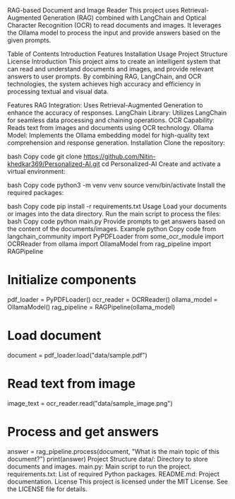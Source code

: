 RAG-based Document and Image Reader
This project uses Retrieval-Augmented Generation (RAG) combined with LangChain and Optical Character Recognition (OCR) to read documents and images. It leverages the Ollama model to process the input and provide answers based on the given prompts.

Table of Contents
Introduction
Features
Installation
Usage
Project Structure
License
Introduction
This project aims to create an intelligent system that can read and understand documents and images, and provide relevant answers to user prompts. By combining RAG, LangChain, and OCR technologies, the system achieves high accuracy and efficiency in processing textual and visual data.

Features
RAG Integration: Uses Retrieval-Augmented Generation to enhance the accuracy of responses.
LangChain Library: Utilizes LangChain for seamless data processing and chaining operations.
OCR Capability: Reads text from images and documents using OCR technology.
Ollama Model: Implements the Ollama embedding model for high-quality text comprehension and response generation.
Installation
Clone the repository:

bash
Copy code
git clone https://github.com/Nitin-khedkar369/Personalized-AI.git
cd Personalized-AI
Create and activate a virtual environment:

bash
Copy code
python3 -m venv venv
source venv/bin/activate
Install the required packages:

bash
Copy code
pip install -r requirements.txt
Usage
Load your documents or images into the data directory.
Run the main script to process the files:
bash
Copy code
python main.py
Provide prompts to get answers based on the content of the documents/images.
Example
python
Copy code
from langchain_community import PyPDFLoader
from some_ocr_module import OCRReader
from ollama import OllamaModel
from rag_pipeline import RAGPipeline

# Initialize components
pdf_loader = PyPDFLoader()
ocr_reader = OCRReader()
ollama_model = OllamaModel()
rag_pipeline = RAGPipeline(ollama_model)

# Load document
document = pdf_loader.load("data/sample.pdf")

# Read text from image
image_text = ocr_reader.read("data/sample_image.png")

# Process and get answers
answer = rag_pipeline.process(document, "What is the main topic of this document?")
print(answer)
Project Structure
data/: Directory to store documents and images.
main.py: Main script to run the project.
requirements.txt: List of required Python packages.
README.md: Project documentation.
License
This project is licensed under the MIT License. See the LICENSE file for details.

